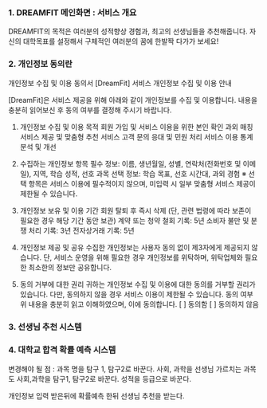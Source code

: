 ### 1. DREAMFIT 메인화면 : 서비스 개요
DREAMFIT의 목적은 여러분의 성적향상 경험과, 최고의 선생님들을 추천해줍니다.
자신의 대학목표를 설정해서 구체적인 여러분의 꿈에 한발짝 다가가 보세요!

### 2. 개인정보 동의란
개인정보 수집 및 이용 동의서
[DreamFit] 서비스 개인정보 수집 및 이용 안내

[DreamFit]은 서비스 제공을 위해 아래와 같이 개인정보를 수집 및 이용합니다. 내용을 충분히 읽어보신 후 동의 여부를 결정해 주시기 바랍니다.

1. 개인정보 수집 및 이용 목적
회원 가입 및 서비스 이용을 위한 본인 확인
과외 매칭 서비스 제공 및 맞춤형 추천 서비스
고객 문의 응대 및 민원 처리
서비스 이용 통계 분석 및 개선
2. 수집하는 개인정보 항목
필수 정보: 이름, 생년월일, 성별, 연락처(전화번호 및 이메일), 지역, 학습 성적, 선호 과목
선택 정보: 학습 목표, 선호 시간대, 과외 경험
※ 선택 항목은 서비스 이용에 필수적이지 않으며, 미입력 시 일부 맞춤형 서비스 제공이 제한될 수 있습니다.

3. 개인정보 보유 및 이용 기간
회원 탈퇴 후 즉시 삭제 (단, 관련 법령에 따라 보존이 필요한 경우 해당 기간 동안 보관)
계약 또는 청약 철회 기록: 5년
소비자 불만 및 분쟁 처리 기록: 3년
전자상거래 기록: 5년
4. 개인정보 제공 및 공유
수집한 개인정보는 사용자 동의 없이 제3자에게 제공되지 않습니다.
단, 서비스 운영을 위해 필요한 경우 개인정보를 위탁하며, 위탁업체와 필요한 최소한의 정보만 공유합니다.
5. 동의 거부에 대한 권리
귀하는 개인정보 수집 및 이용에 대한 동의를 거부할 권리가 있습니다. 다만, 동의하지 않을 경우 서비스 이용이 제한될 수 있습니다.
동의 여부
위 내용을 충분히 읽고 이해하였으며, 이에 동의합니다.
[ ] 동의함
[ ] 동의하지 않음


### 3. 선생님 추천 시스템

### 4. 대학교 합격 확률 예측 시스템



변경해야 될 점 :
과목 명을 탐구 1, 탐구2로 바꾼다. 사회, 과학을
선생님 가르치는 과목도 사회,과학을 탐구1, 탐구2로 바꾼다.
성적을 등급으로 바꾼다.

개인정보 입력 받은뒤에
확률예측 한뒤 선생님 추천을 받는다.
